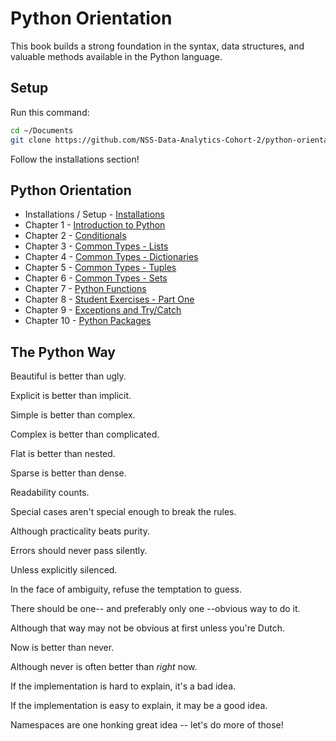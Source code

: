 # Python Orientation

This book builds a strong foundation in the syntax, data structures, and valuable methods available in the Python language.

## Setup

Run this command: 

```bash
cd ~/Documents
git clone https://github.com/NSS-Data-Analytics-Cohort-2/python-orientation.git
``` 

Follow the installations section!

## Python Orientation

* Installations / Setup - [Installations](chapters/INSTALLATION.md)
* Chapter 1 - [Introduction to Python](chapters/Chapter%201.ipynb)
* Chapter 2 - [Conditionals](chapters/Chapter%202.ipynb)
* Chapter 3 - [Common Types - Lists](chapters/Chapter%203.ipynb)
* Chapter 4 - [Common Types - Dictionaries](chapters/DATA_STRUCTURES_DICTIONARY.md)
* Chapter 5 - [Common Types - Tuples](chapters/DATA_STRUCTURES_TUPLE.md)
* Chapter 6 - [Common Types - Sets](chapters/DATA_STRUCTURES_SET.md)
* Chapter 7 - [Python Functions](chapters/FUNCTIONS_INTRO.md)
* Chapter 8 - [Student Exercises - Part One](chapters/STUDENT_EXERCISES_TYPES.md)
* Chapter 9 - [Exceptions and Try/Catch](chapters/TRY_CATCH_INTRO.md)
* Chapter 10 - [Python Packages](chapters/PYTHON_PACKAGES.md)

## The Python Way

Beautiful is better than ugly.

Explicit is better than implicit.

Simple is better than complex.

Complex is better than complicated.

Flat is better than nested.

Sparse is better than dense.

Readability counts.

Special cases aren't special enough to break the rules.

Although practicality beats purity.

Errors should never pass silently.

Unless explicitly silenced.

In the face of ambiguity, refuse the temptation to guess.

There should be one-- and preferably only one --obvious way to do it.

Although that way may not be obvious at first unless you're Dutch.

Now is better than never.

Although never is often better than *right* now.

If the implementation is hard to explain, it's a bad idea.

If the implementation is easy to explain, it may be a good idea.

Namespaces are one honking great idea -- let's do more of those!

